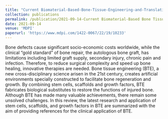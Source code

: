 ```yaml
---
title: "Current Biomaterial-Based-Bone-Tissue-Engineering-and-Translational-Medicine"
collection: publications
permalink: /publication/2021-09-14-Current Biomaterial-Based Bone Tissue Engineering and Translational Medicine
date: 2021-09-14
venue: 'MDPI'
paperurl: 'https://www.mdpi.com/1422-0067/22/19/10233'
---
```


Bone defects cause significant socio-economic costs worldwide, while the clinical “gold standard” of bone repair, the autologous bone graft, has limitations including limited graft supply, secondary injury, chronic pain and infection. Therefore, to reduce surgical complexity and speed up bone healing, innovative therapies are needed. Bone tissue engineering (BTE), a new cross-disciplinary science arisen in the 21st century, creates artificial environments specially constructed to facilitate bone regeneration and growth. By combining stem cells, scaffolds and growth factors, BTE fabricates biological substitutes to restore the functions of injured bone. Although BTE has made many valuable achievements, there remain some unsolved challenges. In this review, the latest research and application of stem cells, scaffolds, and growth factors in BTE are summarized with the aim of providing references for the clinical application of BTE.
